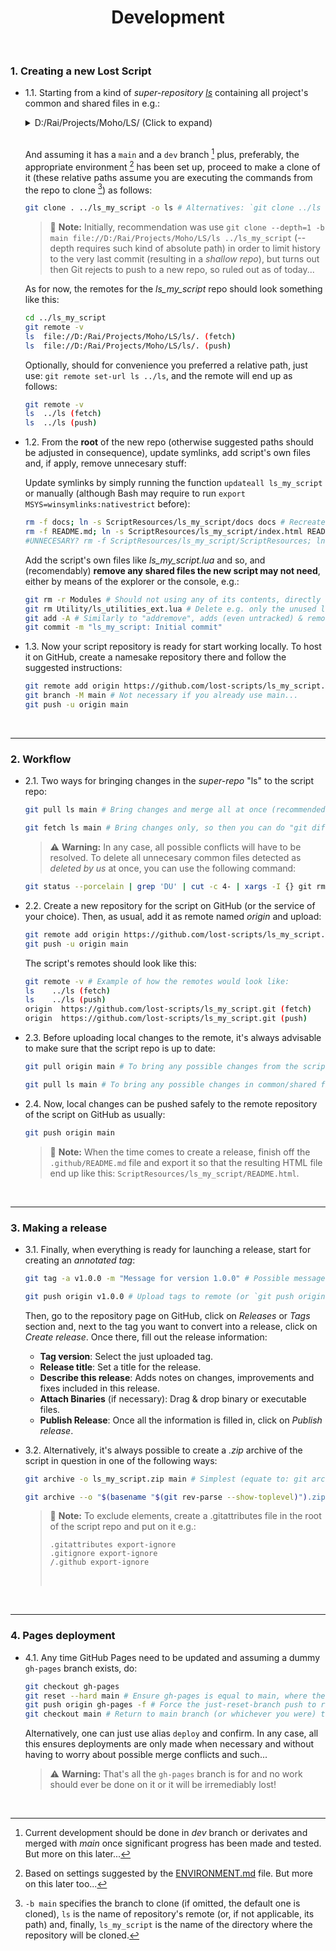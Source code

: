 <h1 align="center">Development</h1><br>

### 1\. Creating a new Lost Script

* 1.1\. Starting from a kind of _super-repository_ _[ls][1]_ containing all project's common and shared files in e.g.:
 	<br>
	<details>
		<summary>D:/Rai/Projects/Moho/LS/ (Click to expand)</summary>

		📂ls
		│   .gitattributes
		│   .gitignore
		│   README.md
		│
		├───📂.git
		│
		├───📂docs
		│   │   index.htm
		│   └───📂assets
		│           README_icon.png
		│           README_logo.png
		│           README_overview_001.png
		│
		├───📂Menu
		│   │   ls_separator.lua
		│   │
		│   └───📂- Lost Scripts
		│           ls_webpage.lua
		│
		├───📂Modules
		│       ls_gui.lua
		│       ls_modules.lua
		│
		├───📂ScriptResources
		│   └───📂ls
		│           logo.png
		│
		├───📂Tool
		│       _tool_list_ls.txt
		│
		└───📂Utility
				ls_utilities.lua
	</details>
	<br>

	And assuming it has a `main` and a `dev` branch [^1] plus, preferably, the appropriate environment [^2] has been set up, proceed to make a clone of it (these relative paths assume you are executing the commands from the repo to clone [^3]) as follows:

	```bash
	git clone . ../ls_my_script -o ls # Alternatives: `git clone ../ls ../ls_my_script -o ls` or `git clone -b <branch> . ../ls_my_script -o ls` (for cloning another branch than default/main). The `-o ls` is for directly renaming the remote `origin` to `ls`
	```

	> :memo: **Note:** Initially, recommendation was use `git clone --depth=1 -b main file://D:/Rai/Projects/Moho/LS/ls ../ls_my_script` (--depth requires such kind of absolute path) in order to limit history to the very last commit (resulting in a _shallow repo_), but turns out then Git rejects to push to a new repo, so ruled out as of today...

	As for now, the remotes for the _ls_my_script_ repo should look something like this:

	```bash
	cd ../ls_my_script
	git remote -v
	ls  file://D:/Rai/Projects/Moho/LS/ls/. (fetch)
	ls  file://D:/Rai/Projects/Moho/LS/ls/. (push)
	```

	Optionally, should for convenience you preferred a relative path, just use: `git remote set-url ls ../ls`, and the remote will end up as follows:

	```bash
	git remote -v
	ls  ../ls (fetch)
	ls  ../ls (push)
	```

* 1.2\. From the **root** of the new repo (otherwise suggested paths should be adjusted in consequence), update symlinks, add script's own files and, if apply, remove unnecesary stuff:

	Update symlinks by simply running the function `updateall ls_my_script` or manually (although Bash may require to run `export MSYS=winsymlinks:nativestrict` before):

	```bash
	rm -f docs; ln -s ScriptResources/ls_my_script/docs docs # Recreate "docs" symlink, also by the function `updatedocs ls_my_script (or delete it and from CMD: mklink /d docs ScriptResources\ls_my_script\docs)
	rm -f README.md; ln -s ScriptResources/ls_my_script/index.html README.md # Recreate "README.md" symlink, also by the function `updatereadme ls_my_script (or delete it and from CMD: mklink README.md ScriptResources\ls_my_script\docs\index.html)
	#UNNECESARY? rm -f ScriptResources/ls_my_script/ScriptResources; ln -s ../../ScriptResources ScriptResources/ls/ScriptResources # Recreate "ScriptResources" symlink, also by the function `updateres ls_my_script (or delete it and from CMD: mklink /d ScriptResources\ls_my_script\ScriptResources ..\..\ScriptResources)
 	```
 
	Add the script's own files like _ls_my_script.lua_ and so, and (recomendably) **remove any shared files the new script may not need**, either by means of the explorer or the console, e.g.:

 	```bash
	git rm -r Modules # Should not using any of its contents, directly delete "Modules" folder
	git rm Utility/ls_utilities_ext.lua # Delete e.g. only the unused ls_utilities_ext.lua
	git add -A # Similarly to "addremove", adds (even untracked) & removes files (if necessary, use: git add -u instead to add only deleted files)
	git commit -m "ls_my_script: Initial commit"
	```

* 1.3\. Now your script repository is ready for start working locally. To host it on GitHub, create a namesake repository there and follow the suggested instructions:

	```bash
	git remote add origin https://github.com/lost-scripts/ls_my_script.git
	git branch -M main # Not necessary if you already use main...
	git push -u origin main
	```

<br>

---

### 2\. Workflow

* 2.1\. Two ways for bringing changes in the _super-repo_ "ls" to the script repo:

	```bash
	git pull ls main # Bring changes and merge all at once (recommended)
	```
	```bash
	git fetch ls main # Bring changes only, so then you can do "git diff ...ls/main" (or git diff ..ls/main file-name) to see changes before doing "git merge ls main"
	```

	> :warning: **Warning:** In any case, all possible conflicts will have to be resolved. To delete all unnecesary common files detected as _deleted by us_ at once, you can use the following command:

	```bash
	git status --porcelain | grep 'DU' | cut -c 4- | xargs -I {} git rm {} # Or its alias: grdu
	```

* 2.2\. Create a new repository for the script on GitHub (or the service of your choice). Then, as usual, add it as remote named _origin_ and upload:

	```bash
	git remote add origin https://github.com/lost-scripts/ls_my_script.git
	git push -u origin main
	```

	The script's remotes should look like this:

	```bash
	git remote -v # Example of how the remotes would look like:
	ls    ../ls (fetch)
	ls    ../ls (push)
	origin  https://github.com/lost-scripts/ls_my_script.git (fetch)
	origin  https://github.com/lost-scripts/ls_my_script.git (push)
	```

* 2.3\. Before uploading local changes to the remote, it's always advisable to make sure that the script repo is up to date:

	```bash
	git pull origin main # To bring any possible changes from the script repo on GitHub
	```

	```bash
	git pull ls main # To bring any possible changes in common/shared files from an up-to-date local super-repo "ls"
	```

* 2.4\. Now, local changes can be pushed safely to the remote repository of the script on GitHub as usually:

	```bash
	git push origin main
	```

	> :memo: **Note:** When the time comes to create a release, finish off the `.github/README.md` file and export it so that the resulting HTML file end up like this: `ScriptResources/ls_my_script/README.html`.

<br>

---

### 3\. Making a release

* 3.1\. Finally, when everything is ready for launching a release, start for creating an _annotated tag_:

	```bash
	git tag -a v1.0.0 -m "Message for version 1.0.0" # Possible messages: Initial release, Bug fixes and feature X, etc.)
	```
	```bash
	git push origin v1.0.0 # Upload tags to remote (or `git push origin --tags` for uploading all unuploaded tags)
	```

	Then, go to the repository page on GitHub, click on _Releases_ or _Tags_ section and, next to the tag you want to convert into a release, click on _Create release_. Once there, fill out the release information:

	- **Tag version**: Select the just uploaded tag.
	- **Release title**: Set a title for the release.
	- **Describe this release**: Adds notes on changes, improvements and fixes included in this release.
	- **Attach Binaries** (if necessary): Drag & drop binary or executable files.
	- **Publish Release**: Once all the information is filled in, click on _Publish release_.

* 3.2\. Alternatively, it's always possible to create a _.zip_ archive of the script in question in one of the following ways:

	```bash
	git archive -o ls_my_script.zip main # Simplest (equate to: git archive --format zip --output ls_my_script.zip main)
	```
	```bash
	git archive --o "$(basename "$(git rev-parse --show-toplevel)").zip" main # Or the more advanced (with smart folder creation, autoname & alias prone e.g. garc): p mkdir -p _releases && git archive -o _releases/$(basename "$(git rev-parse --show-toplevel)").zip main
	```

	> :memo: **Note:** To exclude elements, create a .gitattributes file in the root of the script repo and put on it e.g.:
	>```
	>.gitattributes export-ignore
	>.gitignore export-ignore
	>/.github export-ignore
	>```
	><br>

<br>

---

### 4\. Pages deployment

* 4.1\. Any time GitHub Pages need to be updated and assuming a dummy `gh-pages` branch exists, do:

	```bash
	git checkout gh-pages
	git reset --hard main # Ensure gh-pages is equal to main, where the real changes should be, to ease things along
	git push origin gh-pages -f # Force the just-reset-branch push to remote
	git checkout main # Return to main branch (or whichever you were) to avoid start working on gh-pages by mistake!
	```

	Alternatively, one can just use alias `deploy` and confirm. In any case, all this ensures deployments are only made when necessary and without having to worry about possible merge conflicts and such...

	> :warning: **Warning:** That's all the `gh-pages` branch is for and no work should ever be done on it or it will be irremediably lost!

<br>

[^1]: Current development should be done in _dev_ branch or derivates and merged with _main_ once significant progress has been made and tested. But more on this later...

[^2]: Based on settings suggested by the [ENVIRONMENT.md](./DEVELOPMENT.md) file. But more on this later too...

[^3]: `-b main` specifies the branch to clone (if omitted, the default one is cloned), `ls` is the name of repository's remote (or, if not applicable, its path) and, finally, `ls_my_script` is the name of the directory where the repository will be cloned.

[1]: <https://github.com/lost-scripts/ls> 'Go to "ls" super-repository on GitHub'
